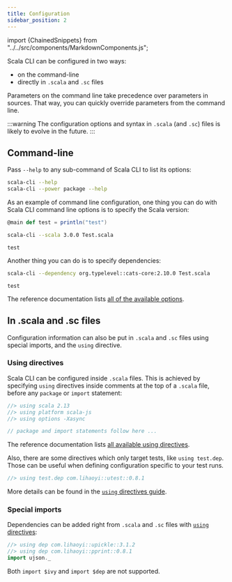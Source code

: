 ```yaml
---
title: Configuration
sidebar_position: 2
---
```


import {ChainedSnippets} from "../../src/components/MarkdownComponents.js";

Scala CLI can be configured in two ways:
- on the command-line
- directly in `.scala` and `.sc` files

Parameters on the command line take precedence over parameters in sources.
That way, you can quickly override parameters from the command line.

:::warning
The configuration options and syntax in `.scala` (and `.sc`) files is likely to evolve in the future.
:::

## Command-line

Pass `--help` to any sub-command of Scala CLI to list its options:
```bash
scala-cli --help
scala-cli --power package --help
```

As an example of command line configuration, one thing you can do with Scala CLI command line options is to specify the Scala version:
```scala title=Test.scala
@main def test = println("test")
```

<ChainedSnippets>

```bash
scala-cli --scala 3.0.0 Test.scala
```

```text
test
```

</ChainedSnippets>

Another thing you can do is to specify dependencies:

<ChainedSnippets>

```bash
scala-cli --dependency org.typelevel::cats-core:2.10.0 Test.scala
```

```text
test
```

</ChainedSnippets>

The reference documentation lists [all of the available options](/docs/reference/cli-options.md).


## In .scala and .sc files

Configuration information can also be put in `.scala` and `.sc` files using special imports, and the `using` directive.

### Using directives

Scala CLI can be configured inside `.scala` files.
This is achieved by specifying `using` directives inside comments at the top of a `.scala` file, 
before any `package` or `import` statement:

```scala compile
//> using scala 2.13
//> using platform scala-js
//> using options -Xasync

// package and import statements follow here ...
```

The reference documentation lists [all available using directives](/docs/reference/directives.md#using-directives).

Also, there are some directives which only target tests, like `using test.dep`. 
Those can be useful when defining configuration specific to your test runs.
```scala compile
//> using test.dep com.lihaoyi::utest::0.8.1
```

More details can be found in the [`using` directives guide](./using-directives.md#directives-with-a-test-scope-equivalent).

### Special imports

Dependencies can be added right from `.scala` and `.sc` files with [`using` directives](#using-directives):

```scala compile
//> using dep com.lihaoyi::upickle::3.1.2
//> using dep com.lihaoyi::pprint::0.8.1
import ujson._
```

Both `import $ivy` and `import $dep` are not supported.
